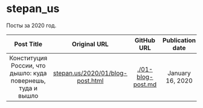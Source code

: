 # stepan_us
Посты за 2020 год.

| Post Title       | Original URL     | GitHub URL       | Publication date |
|     :---:        |     :---:        |     :---:        |     :---:        |
| Конституция России, что дышло: куда повернешь, туда и вышло | [stepan.us/2020/01/blog-post.html](https://www.stepan.us/2020/01/blog-post.html) | [./01-blog-post.md](01-blog-post.md) | January 16, 2020 |